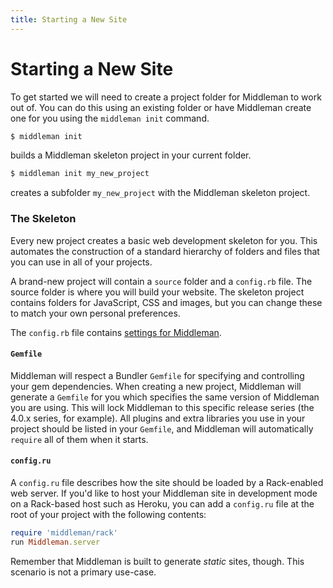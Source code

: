 ```yaml
---
title: Starting a New Site
---
```


# Starting a New Site

To get started we will need to create a project folder for Middleman to work
out of. You can do this using an existing folder or have Middleman create one
for you using the `middleman init` command.

```bash
$ middleman init
```

builds a Middleman skeleton project in your current folder.

```bash
$ middleman init my_new_project
```

creates a subfolder `my_new_project` with the Middleman skeleton project.

### The Skeleton

Every new project creates a basic web development skeleton for you. This
automates the construction of a standard hierarchy of folders and files that
you can use in all of your projects.

A brand-new project will contain a `source` folder and a `config.rb` file. The
source folder is where you will build your website. The skeleton project
contains folders for JavaScript, CSS and images, but you can change these to
match your own personal preferences.

The `config.rb` file contains [settings for Middleman].

[settings for Middleman]: /advanced/configuration/

#### `Gemfile`

Middleman will respect a Bundler `Gemfile` for specifying and controlling your
gem dependencies. When creating a new project, Middleman will generate a
`Gemfile` for you which specifies the same version of Middleman you are using.
This will lock Middleman to this specific release series (the 4.0.x series, for
example). All plugins and extra libraries you use in your project should be
listed in your `Gemfile`, and Middleman will automatically `require` all of them
when it starts.

#### `config.ru`

A `config.ru` file describes how the site should be loaded by a Rack-enabled
web server. If you'd like to host your Middleman site in development mode on a
Rack-based host such as Heroku, you can add a `config.ru` file at the root of
your project with the following contents:

```ruby
require 'middleman/rack'
run Middleman.server
```

Remember that Middleman is built to generate *static* sites, though. This
scenario is not a primary use-case.
